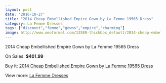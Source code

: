 ```yaml
---
layout: post
date: '2016-10-27'
title: "2014 Cheap Embellished Empire Gown by La Femme 19565 Dress"
category: La Femme Dresses
tags: ["discount","femme","gowns","empire","charming"]
image: http://www.neoformal.com/13580-thickbox_default/2014-cheap-embellished-empire-gown-by-la-femme-19565-dress.jpg
---
```

2014 Cheap Embellished Empire Gown by La Femme 19565 Dress

On Sales: **$401.99**
<a href="https://www.neoformal.com/en/la-femme-dresses-2014/4695-2014-cheap-embellished-empire-gown-by-la-femme-19565-dress.html"><amp-img layout="responsive" width="600" height="600" src="//www.neoformal.com/13580-thickbox_default/2014-cheap-embellished-empire-gown-by-la-femme-19565-dress.jpg" alt="2014 Cheap Embellished Empire Gown by La Femme 19565 Dress 0" /></a>
<a href="https://www.neoformal.com/en/la-femme-dresses-2014/4695-2014-cheap-embellished-empire-gown-by-la-femme-19565-dress.html"><amp-img layout="responsive" width="600" height="600" src="//www.neoformal.com/13581-thickbox_default/2014-cheap-embellished-empire-gown-by-la-femme-19565-dress.jpg" alt="2014 Cheap Embellished Empire Gown by La Femme 19565 Dress 1" /></a>
<a href="https://www.neoformal.com/en/la-femme-dresses-2014/4695-2014-cheap-embellished-empire-gown-by-la-femme-19565-dress.html"><amp-img layout="responsive" width="600" height="600" src="//www.neoformal.com/13582-thickbox_default/2014-cheap-embellished-empire-gown-by-la-femme-19565-dress.jpg" alt="2014 Cheap Embellished Empire Gown by La Femme 19565 Dress 2" /></a>
<a href="https://www.neoformal.com/en/la-femme-dresses-2014/4695-2014-cheap-embellished-empire-gown-by-la-femme-19565-dress.html"><amp-img layout="responsive" width="600" height="600" src="//www.neoformal.com/13583-thickbox_default/2014-cheap-embellished-empire-gown-by-la-femme-19565-dress.jpg" alt="2014 Cheap Embellished Empire Gown by La Femme 19565 Dress 3" /></a>

Buy it: [2014 Cheap Embellished Empire Gown by La Femme 19565 Dress](https://www.neoformal.com/en/la-femme-dresses-2014/4695-2014-cheap-embellished-empire-gown-by-la-femme-19565-dress.html "2014 Cheap Embellished Empire Gown by La Femme 19565 Dress")

View more: [La Femme Dresses](https://www.neoformal.com/en/56-la-femme-dresses-2014 "La Femme Dresses")